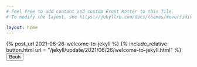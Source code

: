 ```yaml
---
# Feel free to add content and custom Front Matter to this file.
# To modify the layout, see https://jekyllrb.com/docs/themes/#overriding-theme-defaults

layout: home
---
```

{% post_url 2021-06-26-welcome-to-jekyll %}
{% include_relative button.html url = "/jekyll/update/2021/06/26/welcome-to-jekyll.html" %}
<button name="button" onclick="/jekyll/update/2021/06/26/welcome-to-jekyll.html">Bouh</button>